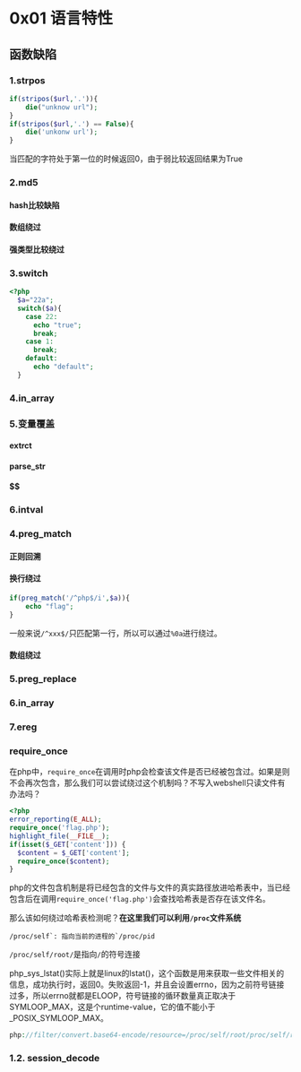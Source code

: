 # 0x01 语言特性

## 函数缺陷

### 1.strpos

```php
if(stripos($url,'.')){
	die("unknow url");
}
if(stripos($url,'.') == False){
	die('unkonw url');
}
```

当匹配的字符处于第一位的时候返回0，由于弱比较返回结果为True

### 2.md5

#### hash比较缺陷

#### 数组绕过

#### 强类型比较绕过

### 3.switch

```php
<?php
  $a="22a";
  switch($a){
    case 22:
      echo "true";
      break;
    case 1:
      break;
    default:
      echo "default";
  }
```

### 4.in_array

### 5.变量覆盖

#### extrct



#### parse_str



#### $$



### 6.intval



### 4.preg_match

#### 正则回溯



#### 换行绕过

```php
if(preg_match('/^php$/i',$a)){
	echo "flag";
}
```

一般来说`/^xxx$/`只匹配第一行，所以可以通过`%0a`进行绕过。

#### 数组绕过



### 5.preg_replace



### 6.in_array

### 7.ereg





### require_once

在php中，`require_once`在调用时php会检查该文件是否已经被包含过。如果是则不会再次包含，那么我们可以尝试绕过这个机制吗？不写入webshell只读文件有办法吗？

```php
<?php
error_reporting(E_ALL);
require_once('flag.php');
highlight_file(__FILE__);
if(isset($_GET['content'])) {
  $content = $_GET['content'];
  require_once($content);
} 
```

php的文件包含机制是将已经包含的文件与文件的真实路径放进哈希表中，当已经包含后在调用`require_once('flag.php')`会查找哈希表是否存在该文件名。

那么该如何绕过哈希表检测呢？**在这里我们可以利用`/proc`文件系统**

```
/proc/self`: 指向当前的进程的`/proc/pid
```

`/proc/self/root/`是指向`/`的符号连接

php_sys_lstat()实际上就是linux的lstat()，这个函数是用来获取一些文件相关的信息，成功执行时，返回0。失败返回-1，并且会设置errno，因为之前符号链接过多，所以errno就都是ELOOP，符号链接的循环数量真正取决于SYMLOOP_MAX，这是个runtime-value，它的值不能小于_POSIX_SYMLOOP_MAX。

```php
php://filter/convert.base64-encode/resource=/proc/self/root/proc/self/root/proc/self/root/proc/self/root/proc/self/root/proc/self/root/proc/self/root/proc/self/root/proc/self/root/proc/self/root/proc/self/root/proc/self/root/proc/self/root/proc/self/root/proc/self/root/proc/self/root/proc/self/root/proc/self/root/proc/self/root/proc/self/root/proc/self/root/proc/self/root/var/www/html/flag.php
```

### 1.2. session_decode